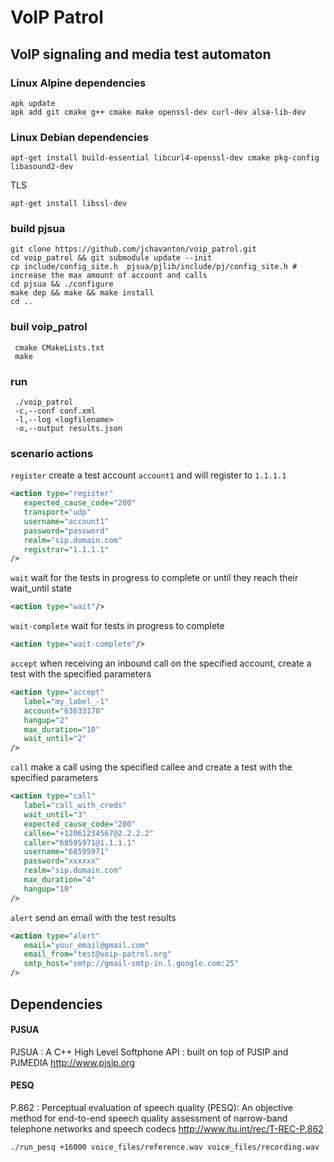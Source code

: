 # VoIP Patrol

## VoIP signaling and media test automaton

### Linux Alpine dependencies
```
apk update
apk add git cmake g++ cmake make openssl-dev curl-dev alsa-lib-dev
```
### Linux Debian dependencies
```
apt-get install build-essential libcurl4-openssl-dev cmake pkg-config libasound2-dev
```
TLS
```
apt-get install libssl-dev
```
### build pjsua
```
git clone https://github.com/jchavanton/voip_patrol.git
cd voip_patrol && git submodule update --init
cp include/config_site.h  pjsua/pjlib/include/pj/config_site.h # increase the max amount of account and calls
cd pjsua && ./configure
make dep && make && make install
cd ..
```
### buil voip_patrol
```
 cmake CMakeLists.txt 
 make
```

### run
```
 ./voip_patrol
 -c,--conf conf.xml 
 -l,--log <logfilename> 
 -o,--output results.json
```

### scenario actions
`register` create a test account `account1` and will register to `1.1.1.1`
```xml
<action type="register"
   expected_cause_code="200"
   transport="udp"
   username="account1"
   password="password"
   realm="sip.domain.com"
   registrar="1.1.1.1"
/>
```
`wait` wait for the tests in progress to complete or until they reach their wait_until state
```xml
<action type="wait"/>
```

`wait-complete` wait for tests in progress to complete
```xml
<action type="wait-complete"/>
```

`accept` when receiving an inbound call on the specified account, create a test with the specified parameters
```xml
<action type="accept"
   label="my_label_-1"
   account="63633170"
   hangup="2"
   max_duration="10"
   wait_until="2"
/>
```
`call` make a call using the specified callee and create a test with the specified parameters
```xml
<action type="call"
   label="call_with_creds"
   wait_until="3"
   expected_cause_code="200"
   callee="+12061234567@2.2.2.2"
   caller="68595971@1.1.1.1"
   username="68595971"
   password="xxxxxx"
   realm="sip.domain.com"
   max_duration="4"
   hangup="10"
/>
```

`alert` send an email with the test results
```xml
<action type="alert"
   email="your_email@gmail.com"
   email_from="test@voip-patrol.org"
   smtp_host="smtp://gmail-smtp-in.l.google.com:25"
/>
```

## Dependencies 

#### PJSUA
PJSUA : A C++ High Level Softphone API : built on top of PJSIP and PJMEDIA
http://www.pjsip.org

#### PESQ
P.862 : Perceptual evaluation of speech quality (PESQ): An objective method for end-to-end speech quality assessment of narrow-band telephone networks and speech codecs
http://www.itu.int/rec/T-REC-P.862
```
./run_pesq +16000 voice_files/reference.wav voice_files/recording.wav
```
